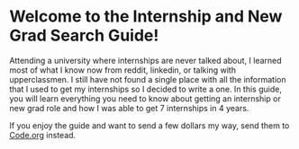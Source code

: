 # Welcome to the Internship and New Grad Search Guide!

Attending a university where internships are never talked about, I learned most of what I know now from reddit, linkedin, or talking with upperclassmen. I still have not found a single place with all the information that I used to get my internships so I decided to write a one. In this guide, you will learn everything you need to know about getting an internship or new grad role and how I was able to get 7 internships in 4 years.

If you enjoy the guide and want to send a few dollars my way, send them to [Code.org](https://code.org/about/donors) instead.
